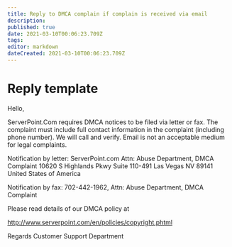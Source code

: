 ```yaml
---
title: Reply to DMCA complain if complain is received via email
description: 
published: true
date: 2021-03-10T00:06:23.709Z
tags: 
editor: markdown
dateCreated: 2021-03-10T00:06:23.709Z
---
```


# Reply template


Hello,
 
ServerPoint.Com requires DMCA notices to be filed via letter or fax. The complaint must include full contact information in the complaint (including phone number). We will call and verify. Email is not an acceptable medium for legal complaints.

Notification by letter:
ServerPoint.com
Attn: Abuse Department, DMCA Complaint
10620 S Highlands Pkwy
Suite 110-491
Las Vegas NV 89141
United States of America

Notification by fax:
702-442-1962, Attn: Abuse Department, DMCA Complaint      
 
Please read details of our DMCA policy at
 
http://www.serverpoint.com/en/policies/copyright.phtml
 
Regards
Customer Support Department
